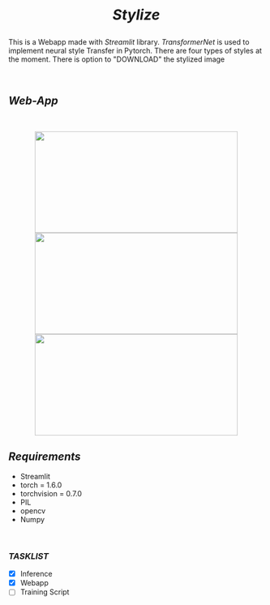 # <p align="center">*Stylize*</p>
This is a Webapp made with *Streamlit* library. *TransformerNet* is used to implement neural style Transfer in Pytorch. There are four types of styles at the moment. There is option to "DOWNLOAD" the stylized image


<br>

## *Web-App*
<br>
<p align="center">
<img src="https://user-images.githubusercontent.com/36896102/125757012-7a55bda4-f801-4cc1-a594-f3e8a39c5949.png" width =400 height=200>
<img src="https://user-images.githubusercontent.com/36896102/125757030-21ef5160-5898-46b2-8baa-c24b86ddaf2f.png" width =400 height=200>
<img src="https://user-images.githubusercontent.com/36896102/125757104-e583e93e-a13b-4df4-8ab8-6b2a65066834.png" width =400 height=200>


<br>

## *Requirements*
* Streamlit
* torch = 1.6.0
* torchvision = 0.7.0
* PIL
* opencv
* Numpy

<br>

### *TASKLIST*
* [x] Inference 
* [x] Webapp
* [ ] Training Script